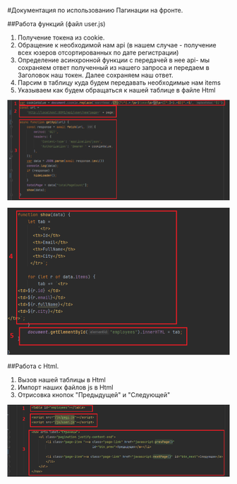 #Документация по использованию Пагинации на фронте.

##Работа функций (файл user.js)

1. Получение токена из cookie.
2. Обращение к необходимой нам api (в нашем случае - получение всех юзеров отсортированных по дате регистрации)
3. Определение асинхронной функции с передачей в нее api- мы сохраняем ответ полученный из нашего запроса и передаем в Заголовок наш токен. Далее сохраняем наш ответ.
4. Парсим в таблицу куда будем передавать необходимые нам items 
5. Указываем как будем обращаться к нашей таблице в файле Html

![](src/main/resources/static/images/paginationFront/pagination1.png)

![](src/main/resources/static/images/paginationFront/pagination2.png)


##Работа с Html.
1. Вызов нашей таблицы в Html
2. Импорт наших файлов js в Html
3. Отрисовка кнопок "Предыдущей" и "Следующей"

![](src/main/resources/static/images/paginationFront/htmlImport.png)